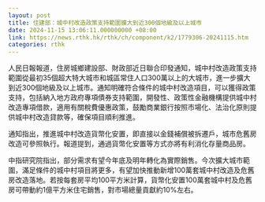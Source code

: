 ```yaml
---
layout: post
title: 住建部：城中村改造政策支持範圍擴大到近300個地級及以上城市
date: 2024-11-15 13:06:11.000000000 +08:00
link: https://news.rthk.hk/rthk/ch/component/k2/1779306-20241115.htm
categories: rthk
---
```


人民日報報道，住房城鄉建設部、財政部近日聯合印發通知，城中村改造政策支持範圍從最初35個超大特大城市和城區常住人口300萬以上的大城市，進一步擴大到近300個地級及以上城市。通知明確符合條件的城中村改造項目，可以獲得政策支持，包括納入地方政府專項債券支持範圍，開發性、政策性金融機構提供城中村改造專項借款，適用有關稅費優惠政策，鼓勵商業銀行按照市場化、法治化原則提供城中村改造貸款等，確保項目順利推進。

通知指出，推進城中村改造貨幣化安置，即直接以金錢補償被拆遷戶，城市危舊房改造可參照執行。報道提到，通過貨幣化安置等方式亦將有利消化存量商品房。

中指研究院指出，部分需求有望今年底及明年轉化為實際銷售。今次擴大城市範圍，滿足條件的城中村項目將更多，有望加快推動新增100萬套城中村改造及危舊房改造落地。若按每套房平均100平方米計算，貨幣化安置100萬套城中村及危舊房可帶動約1億平方米住宅銷售，對市場總量貢獻約10%左右。
